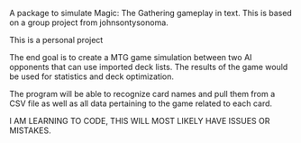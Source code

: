 A package to simulate Magic: The Gathering gameplay in text. This is based on a group project from johnsontysonoma.

This is a personal project

The end goal is to create a MTG game simulation between two AI opponents that can use imported deck lists. The results of the game would be used for statistics and deck optimization.

The program will be able to recognize card names and pull them from a CSV file as well as all data pertaining to the game related to each card.

I AM LEARNING TO CODE, THIS WILL MOST LIKELY HAVE ISSUES OR MISTAKES.
